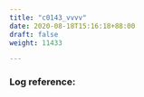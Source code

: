 ```yaml
---
title: "c0143_vvvv"
date: 2020-08-18T15:16:18+88:00
draft: false
weight: 11433

---
```


### Log reference: <no value>

```
